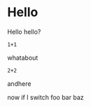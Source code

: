 # Hello

<!-- +++
alist = [
  """
  * item **$i**
  """ for i in 1:10
]
+++

{{paginate alist 4}} -->

Hello hello?

```!
1+1
```

whatabout

```!
2+2
```

andhere

now if I switch foo bar baz
